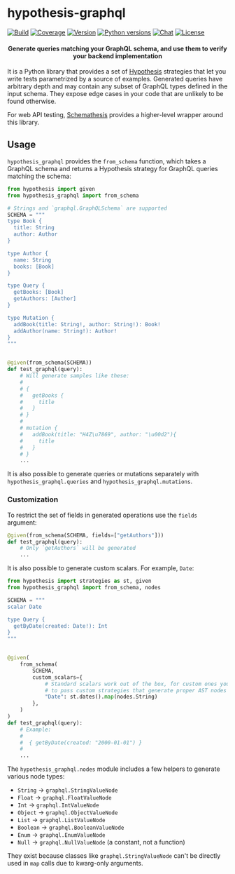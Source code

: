 # hypothesis-graphql

[![Build](https://github.com/Stranger6667/hypothesis-graphql/workflows/build/badge.svg)](https://github.com/Stranger6667/hypothesis-graphql/actions)
[![Coverage](https://codecov.io/gh/Stranger6667/hypothesis-graphql/branch/master/graph/badge.svg)](https://codecov.io/gh/Stranger6667/hypothesis-graphql/branch/master)
[![Version](https://img.shields.io/pypi/v/hypothesis-graphql.svg)](https://pypi.org/project/hypothesis-graphql/)
[![Python versions](https://img.shields.io/pypi/pyversions/hypothesis-graphql.svg)](https://pypi.org/project/hypothesis-graphql/)
[![Chat](https://img.shields.io/discord/938139740912369755)](https://discord.gg/VnxfdFmBUp)
[![License](https://img.shields.io/pypi/l/hypothesis-graphql.svg)](https://opensource.org/licenses/MIT)

<h4 align="center">
Generate queries matching your GraphQL schema, and use them to verify your backend implementation
</h4>

It is a Python library that provides a set of [Hypothesis](https://github.com/HypothesisWorks/hypothesis/tree/master/hypothesis-python) strategies that
let you write tests parametrized by a source of examples.
Generated queries have arbitrary depth and may contain any subset of GraphQL types defined in the input schema.
They expose edge cases in your code that are unlikely to be found otherwise.

For web API testing, [Schemathesis](https://github.com/schemathesis/schemathesis) provides a higher-level wrapper around this library.

## Usage

`hypothesis_graphql` provides the `from_schema` function, which takes a GraphQL schema and returns a Hypothesis strategy for
GraphQL queries matching the schema:

```python
from hypothesis import given
from hypothesis_graphql import from_schema

# Strings and `graphql.GraphQLSchema` are supported
SCHEMA = """
type Book {
  title: String
  author: Author
}

type Author {
  name: String
  books: [Book]
}

type Query {
  getBooks: [Book]
  getAuthors: [Author]
}

type Mutation {
  addBook(title: String!, author: String!): Book!
  addAuthor(name: String!): Author!
}
"""


@given(from_schema(SCHEMA))
def test_graphql(query):
    # Will generate samples like these:
    #
    # {
    #   getBooks {
    #     title
    #   }
    # }
    #
    # mutation {
    #   addBook(title: "H4Z\u7869", author: "\u00d2"){
    #     title
    #   }
    # }
    ...
```

It is also possible to generate queries or mutations separately with `hypothesis_graphql.queries` and `hypothesis_graphql.mutations`.

### Customization

To restrict the set of fields in generated operations use the `fields` argument:

```python
@given(from_schema(SCHEMA, fields=["getAuthors"]))
def test_graphql(query):
    # Only `getAuthors` will be generated
    ...
```

It is also possible to generate custom scalars. For example, `Date`:

```python
from hypothesis import strategies as st, given
from hypothesis_graphql import from_schema, nodes

SCHEMA = """
scalar Date

type Query {
  getByDate(created: Date!): Int
}
"""


@given(
    from_schema(
        SCHEMA,
        custom_scalars={
            # Standard scalars work out of the box, for custom ones you need
            # to pass custom strategies that generate proper AST nodes
            "Date": st.dates().map(nodes.String)
        },
    )
)
def test_graphql(query):
    # Example:
    #
    #  { getByDate(created: "2000-01-01") }
    #
    ...
```

The `hypothesis_graphql.nodes` module includes a few helpers to generate various node types:

- `String` -> `graphql.StringValueNode`
- `Float` -> `graphql.FloatValueNode`
- `Int` -> `graphql.IntValueNode`
- `Object` -> `graphql.ObjectValueNode`
- `List` -> `graphql.ListValueNode`
- `Boolean` -> `graphql.BooleanValueNode`
- `Enum` -> `graphql.EnumValueNode`
- `Null` -> `graphql.NullValueNode` (a constant, not a function)

They exist because classes like `graphql.StringValueNode` can't be directly used in `map` calls due to kwarg-only arguments.
